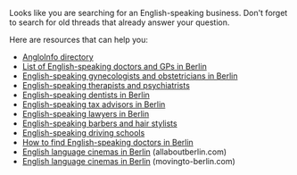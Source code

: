 Looks like you are searching for an English-speaking business. Don't forget to search for old threads that already answer your question.

Here are resources that can help you:

* [AngloInfo directory](https://www.angloinfo.com/berlin/directory)
* [List of English-speaking doctors and GPs in Berlin](https://allaboutberlin.com/guides/english-speaking-doctors-berlin)
* [English-speaking gynecologists and obstetricians in Berlin](https://allaboutberlin.com/guides/english-speaking-gynecologists-berlin)
* [English-speaking therapists and psychiatrists](https://allaboutberlin.com/guides/english-speaking-psychiatrists-psychotherapists-berlin)
* [English-speaking dentists in Berlin](https://allaboutberlin.com/guides/list-of-english-speaking-dentists-in-berlin)
* [English-speaking tax advisors in Berlin](https://allaboutberlin.com/guides/english-speaking-steuerberater-berlin)
* [English-speaking lawyers in Berlin](https://allaboutberlin.com/guides/english-speaking-lawyers-berlin)
* [English-speaking barbers and hair stylists](https://allaboutberlin.com/guides/hairdressers-hairstylists-barbers-berlin)
* [English-speaking driving schools](https://allaboutberlin.com/guides/english-driving-schools-in-berlin)
* [How to find English-speaking doctors in Berlin](https://allaboutberlin.com/guides/how-to-find-english-speaking-medical-professionals-in-berlin)
* [English language cinemas in Berlin](https://allaboutberlin.com/guides/english-cinemas-berlin) (allaboutberlin.com)
* [English language cinemas in Berlin](https://www.movingto-berlin.com/best-english-cinemas-berlin/) (movingto-berlin.com)